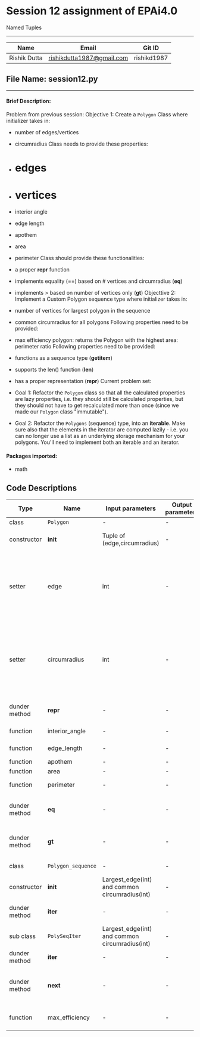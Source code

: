 # Session 12 assignment of EPAi4.0
Named Tuples
***
|Name|Email|Git ID|
|----|-----|-------|
|Rishik Dutta|rishikdutta1987@gmail.com|rishikd1987|

## File Name: session12.py
***
#### Brief Description:
Problem from previous session:
Objective 1: Create a `Polygon` Class where initializer takes in:
* number of edges/vertices
* circumradius
Class needs to provide these properties:
* # edges
* # vertices
* interior angle
* edge length
* apothem
* area
* perimeter
Class should provide these functionalities:
* a proper __repr__ function
* implements equality (==) based on # vertices and circumradius (__eq__)
* implements > based on number of vertices only (__gt__)
Objecttive 2: Implement a Custom Polygon sequence type where initializer takes in:
* number of vertices for largest polygon in the sequence
* common circumradius for all polygons
Following properties need to be provided:
* max efficiency polygon: returns the Polygon with the highest area: perimeter ratio
Following properties need to be provided:
* functions as a sequence type (__getitem__)
* supports the len() function (__len__)
* has a proper representation (__repr__)
Current problem set:
* Goal 1: Refactor the `Polygon` class so that all the calculated properties are lazy properties,
i.e. they should still be calculated properties, but they should not have to get recalculated more than once
(since we made our `Polygon` class "immutable").

* Goal 2: Refactor the `Polygons` (sequence) type, into an **iterable**. Make sure also that the elements in the iterator are computed lazily - 
i.e. you can no longer use a list as an underlying storage mechanism for your polygons.
You'll need to implement both an iterable and an iterator.
#### Packages imported:
* math

## Code Descriptions
|Type|Name|Input parameters|Output parameters|Description|Dependency|
|----|-----|-------|-------|-------|-------|
|class|`Polygon`|-|-|Polygon class|- |
|constructor|__init__|Tuple of (edge,circumradius)|-|creates Polygon object - minimum 3 edges required|- |
|setter|edge|int|-|Setter for edge property / also sets all property values to None for lazy evaluation - interior angle, edge length, apothem, area, perimeter|- |
|setter|circumradius|int|-|Setter for circumradius property / also sets all property values to None for lazy evaluation - interior angle, edge length, apothem, area, perimeter|- |
|dunder method|__repr__|-|-|retruns a string representation of class object|- |
|function|interior_angle|-|-|Calculate interior angle|- |
|function|edge_length|-|-|Calculate edge length|- |
|function|apothem|-|-|Calculate apothem|- |
|function|area|-|-|Calculate area|- |
|function|perimeter|-|-|Calculate perimeter|- |
|dunder method|__eq__|-|-|Implements equality property based on edge and circumradius|- |
|dunder method|__gt__|-|-|implements 'greater than' property between 2 polygon objects|- |
|class|`Polygon_sequence`|-|-|Polygon Sequence class - `Iterable`|- |
|constructor|__init__|Largest_edge(int) and common circumradius(int)|-|creates Polygon sequence(Iterable)|- |
|dunder method|__iter__|-|-|returns PolySeqIter object (Iterator)|- |
|sub class|`PolySeqIter`|Largest_edge(int) and common circumradius(int)|-|Iterator|- |
|dunder method|__iter__|-|-|Iter function inside PolySeqIter class|- |
|dunder method|__next__|-|-|Iterates through the Polygon sequence...stops when it reaches largest edge|- |
|function|max_efficiency|-|-|prints polygon wth maximum area-perimeter ratio|- |
